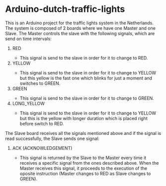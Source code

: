 # Arduino-dutch-traffic-lights
This is an Arduino project for the traffic lights system in the Netherlands. The system is composed of 2 boards where we have one Master and one Slave. The Master controls the slave with the following signals, which are send on time intervals:
<ol>
  <li> RED </li>
  <ul>
    <li> This signal is send to the slave in order for it to change to RED.</li>
  </ul>
  <li> YELLOW </li>
  <ul>
    <li> This signal is send to the slave in order for it to change to YELLOW but this yellow is the fast one which blinks for just a moment and switches to GREEN.</li>
  </ul>
  <li> GREEN </li>
  <ul>
    <li> This signal is send to the slave in order for it to change to GREEN.</li>
  </ul>
  <li> LONG_YELLOW </li>
  <ul>
    <li> This signal is send to the slave in order for it to change to YELLOW but this is the yellow with longer duration which is placed right before switch to RED.</li>
  </ul>
 </ol>
 The Slave board receives all the signals mentioned above and if the signal is read successfully, the Slave sends one signal:
 <ol>
  <li> ACK (ACKNOWLEDGEMENT)</li>
  <ul>
    <li> This signal is returned by the Slave to the Master every time it receives a specific signal from the ones described above. When the Master receives this signal, it proceeds to the execution of the oposite instruction (Master changes to RED as Slave changes to GREEN). </li>
  </ul>
</ol>
